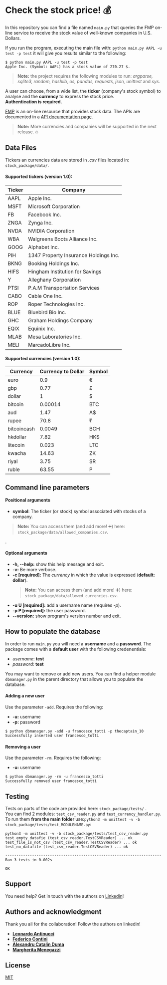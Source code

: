 # Check the stock price! :moneybag: 

In this repository you can find a file named ```main.py``` that queries the FMP on-line service to receive the stock value of well-known companies in U.S. Dollars. 

If you run the program, executing the main file with: ```python main.py AAPL -u test -p test``` it will  give you results similar to the following: 

```
$ python main.py AAPL -u test -p test
Apple Inc. (Symbol: AAPL) has a stock value of 270.27 $.
```
> **Note:** the project requires the following modules to run: *argparse, sqlite3, random, hashlib, os, pandas, requests, json, unittest* and *sys*.

A user can choose, from a wide list, the **ticker** (company's stock symbol) to analyse and the **currency** to express the stock price.  
**Authentication is required.**

[FMP](https://financialmodelingprep.com/) is an on-line resource that provides stock data. The APIs are documented in a [API documentation page](https://financialmodelingprep.com/developer/docs/).

 
> **Note:** More currencies and companies will be supported in the next release. :fire: 

## Data Files
Tickers an currencies data are stored in *.csv* files located in: ```stock_package/data/```.  
#### Supported tickers (version 1.0):   

Ticker | Company
------------ | -------------  
AAPL | Apple Inc.  
MSFT | Microsoft Corporation 
FB | Facebook Inc.
ZNGA | Zynga Inc.
NVDA | NVIDIA Corporation
WBA | Walgreens Boots Alliance Inc.
GOOG | Alphabet Inc.
PIH | 1347 Property Insurance Holdings Inc.
BKNG | Booking Holdings Inc.
HIFS | Hingham Institution for Savings
Y | Alleghany Corporation
PTSI | P.A.M Transportation Services
CABO | Cable One Inc.
ROP | Roper Technologies Inc.
BLUE | Bluebird Bio Inc.
GHC | Graham Holdings Company
EQIX | Equinix Inc.
MLAB | Mesa Laboratories Inc.
MELI | MarcadoLibre Inc.

#### Supported currencies (version 1.0):
Currency | Currency to Dollar | Symbol
-------- | ------------------ | ------
euro | 0.9 | €
gbp | 0.77 | £
dollar | 1 | $
bitcoin | 0.00014 | BTC
aud | 1.47 | A$
rupee | 70.8 | ₹
bitcoincash | 0.0049 | BCH
hkdollar | 7.82 | HK$
litecoin | 0.023 | LTC
kwacha | 14.63 | ZK
riyal | 3.75 | SR
ruble | 63.55 | P

## Command line parameters
#### Positional arguments
- **symbol**: The ticker (or stock) symbol associated with stocks of a company.
> **Note:** You can access them (and add more! :heavy_plus_sign:) here: ```stock_package/data/allowed_companies.csv```.

. 
#### Optional arguments
- **-h, --help:** show this help message and exit.  
- **-v:** Be more verbose.  
- **-c [required]:** The *currency* in which the value is expressed (**default: dollar**).  
   > **Note:** You can access them (and add more! :heavy_plus_sign:) here: ```stock_package/data/allowed_currencies.csv```.
- **-u U [required]:** add a username name (requires *-p*).  
- **-p P [required]:** the user password.   
- **--version:** show program's version number and exit.

## How to populate the database
In order to run ```main.py``` you will need a **username** and a **password**. The package comes with a **default user** with the following credenentials:
- *username*: **test**
- *password*: **test**

You may want to remove or add new users. You can find a helper module ```dbmanager.py``` in the parent directory that allows you to populate the database.

#### Adding a new user
Use the parameter ```-add```. Requires the following:
 - **-u:** username 
 - **-p:** password
 ```
$ python dbmanager.py -add -u francesco_totti -p thecaptain_10 
Successfully inserted user francesco_totti
```
#### Removing a user
Use the parameter ```-rm```. Requires the following:
 - **-u:** username 
```
$ python dbmanager.py -rm -u francesco_totti
Successfully removed user francesco_totti
```
## Testing
Tests on parts of the code are provided here: ```stock_package/tests/``` .  
You can find 2 modules: ```test_csv_reader.py``` and ```test_currency_handler.py```.  
To run them **from the main folder** use:```python3 -m unittest -v -b stock_package/tests/test_MODULENAME.py```:

```
python3 -m unittest -v -b stock_package/tests/test_csv_reader.py
test_empty_datafie (test_csv_reader.TestCSVReader) ... ok
test_file_is_not_csv (test_csv_reader.TestCSVReader) ... ok
test_no_datafile (test_csv_reader.TestCSVReader) ... ok

----------------------------------------------------------------------
Ran 3 tests in 0.002s

OK
```

## Support
You need help? Get in touch with the authors on [Linkedin](https://www.linkedin.com/)!

## Authors and acknowledgment
Thank you all for the collaboration! Follow the authors on linkedin!
- [**Leonardo Antinucci**](https://www.linkedin.com/in/leonardo-antinucci-05b9b0125/)
- [**Federico Contini**](https://www.linkedin.com/in/federico-contini-457660162)
- [**Alexandru Catalin Duma**](https://www.linkedin.com/in/alexandru-duma/)
- [**Margherita Menegazzi**](https://www.linkedin.com/in/margherita-menegazzi-153b88199/)

## License
[MIT](https://choosealicense.com/licenses/mit/)